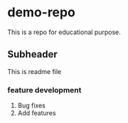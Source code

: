 # demo-repo
This is a repo for educational purpose.

## Subheader
This is readme file

### feature development
1. Bug fixes
2. Add features